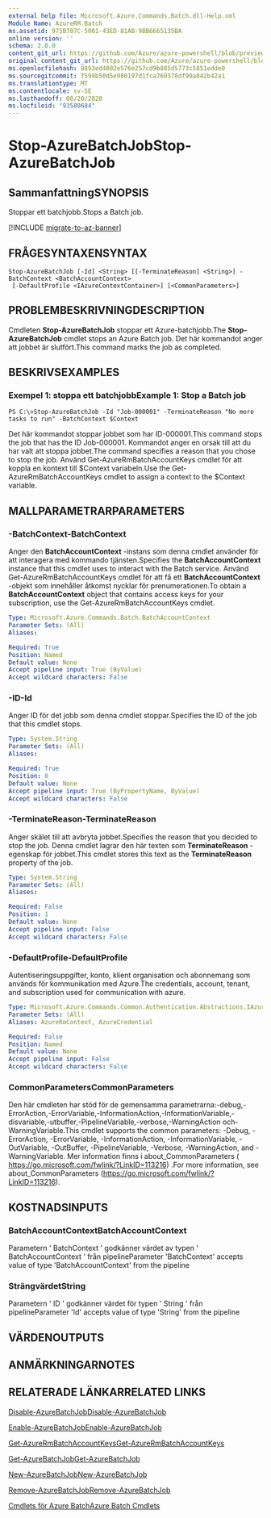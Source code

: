 ```yaml
---
external help file: Microsoft.Azure.Commands.Batch.dll-Help.xml
Module Name: AzureRM.Batch
ms.assetid: 975B707C-5001-43ED-81AB-9BB6665135BA
online version: ''
schema: 2.0.0
content_git_url: https://github.com/Azure/azure-powershell/blob/preview/src/ResourceManager/AzureBatch/Commands.Batch/help/Stop-AzureBatchJob.md
original_content_git_url: https://github.com/Azure/azure-powershell/blob/preview/src/ResourceManager/AzureBatch/Commands.Batch/help/Stop-AzureBatchJob.md
ms.openlocfilehash: 8893ed4002e576e257cd9b885d5773c5851edde0
ms.sourcegitcommit: f599b50d5e980197d1fca769378df90a842b42a1
ms.translationtype: MT
ms.contentlocale: sv-SE
ms.lasthandoff: 08/20/2020
ms.locfileid: "93580684"
---
```

# <span data-ttu-id="d4739-101">Stop-AzureBatchJob</span><span class="sxs-lookup"><span data-stu-id="d4739-101">Stop-AzureBatchJob</span></span>

## <span data-ttu-id="d4739-102">Sammanfattning</span><span class="sxs-lookup"><span data-stu-id="d4739-102">SYNOPSIS</span></span>
<span data-ttu-id="d4739-103">Stoppar ett batchjobb.</span><span class="sxs-lookup"><span data-stu-id="d4739-103">Stops a Batch job.</span></span>

[!INCLUDE [migrate-to-az-banner](../../includes/migrate-to-az-banner.md)]

## <span data-ttu-id="d4739-104">FRÅGESYNTAXEN</span><span class="sxs-lookup"><span data-stu-id="d4739-104">SYNTAX</span></span>

```
Stop-AzureBatchJob [-Id] <String> [[-TerminateReason] <String>] -BatchContext <BatchAccountContext>
 [-DefaultProfile <IAzureContextContainer>] [<CommonParameters>]
```

## <span data-ttu-id="d4739-105">PROBLEMBESKRIVNING</span><span class="sxs-lookup"><span data-stu-id="d4739-105">DESCRIPTION</span></span>
<span data-ttu-id="d4739-106">Cmdleten **Stop-AzureBatchJob** stoppar ett Azure-batchjobb.</span><span class="sxs-lookup"><span data-stu-id="d4739-106">The **Stop-AzureBatchJob** cmdlet stops an Azure Batch job.</span></span>
<span data-ttu-id="d4739-107">Det här kommandot anger att jobbet är slutfört.</span><span class="sxs-lookup"><span data-stu-id="d4739-107">This command marks the job as completed.</span></span>

## <span data-ttu-id="d4739-108">BESKRIVS</span><span class="sxs-lookup"><span data-stu-id="d4739-108">EXAMPLES</span></span>

### <span data-ttu-id="d4739-109">Exempel 1: stoppa ett batchjobb</span><span class="sxs-lookup"><span data-stu-id="d4739-109">Example 1: Stop a Batch job</span></span>
```
PS C:\>Stop-AzureBatchJob -Id "Job-000001" -TerminateReason "No more tasks to run" -BatchContext $Context
```

<span data-ttu-id="d4739-110">Det här kommandot stoppar jobbet som har ID-000001.</span><span class="sxs-lookup"><span data-stu-id="d4739-110">This command stops the job that has the ID Job-000001.</span></span>
<span data-ttu-id="d4739-111">Kommandot anger en orsak till att du har valt att stoppa jobbet.</span><span class="sxs-lookup"><span data-stu-id="d4739-111">The command specifies a reason that you chose to stop the job.</span></span>
<span data-ttu-id="d4739-112">Använd Get-AzureRmBatchAccountKeys cmdlet för att koppla en kontext till $Context variabeln.</span><span class="sxs-lookup"><span data-stu-id="d4739-112">Use the Get-AzureRmBatchAccountKeys cmdlet to assign a context to the $Context variable.</span></span>

## <span data-ttu-id="d4739-113">MALLPARAMETRAR</span><span class="sxs-lookup"><span data-stu-id="d4739-113">PARAMETERS</span></span>

### <span data-ttu-id="d4739-114">-BatchContext</span><span class="sxs-lookup"><span data-stu-id="d4739-114">-BatchContext</span></span>
<span data-ttu-id="d4739-115">Anger den **BatchAccountContext** -instans som denna cmdlet använder för att interagera med kommando tjänsten.</span><span class="sxs-lookup"><span data-stu-id="d4739-115">Specifies the **BatchAccountContext** instance that this cmdlet uses to interact with the Batch service.</span></span>
<span data-ttu-id="d4739-116">Använd Get-AzureRmBatchAccountKeys cmdlet för att få ett **BatchAccountContext** -objekt som innehåller åtkomst nycklar för prenumerationen.</span><span class="sxs-lookup"><span data-stu-id="d4739-116">To obtain a **BatchAccountContext** object that contains access keys for your subscription, use the Get-AzureRmBatchAccountKeys cmdlet.</span></span>

```yaml
Type: Microsoft.Azure.Commands.Batch.BatchAccountContext
Parameter Sets: (All)
Aliases: 

Required: True
Position: Named
Default value: None
Accept pipeline input: True (ByValue)
Accept wildcard characters: False
```

### <span data-ttu-id="d4739-117">-ID</span><span class="sxs-lookup"><span data-stu-id="d4739-117">-Id</span></span>
<span data-ttu-id="d4739-118">Anger ID för det jobb som denna cmdlet stoppar.</span><span class="sxs-lookup"><span data-stu-id="d4739-118">Specifies the ID of the job that this cmdlet stops.</span></span>

```yaml
Type: System.String
Parameter Sets: (All)
Aliases: 

Required: True
Position: 0
Default value: None
Accept pipeline input: True (ByPropertyName, ByValue)
Accept wildcard characters: False
```

### <span data-ttu-id="d4739-119">-TerminateReason</span><span class="sxs-lookup"><span data-stu-id="d4739-119">-TerminateReason</span></span>
<span data-ttu-id="d4739-120">Anger skälet till att avbryta jobbet.</span><span class="sxs-lookup"><span data-stu-id="d4739-120">Specifies the reason that you decided to stop the job.</span></span>
<span data-ttu-id="d4739-121">Denna cmdlet lagrar den här texten som **TerminateReason** -egenskap för jobbet.</span><span class="sxs-lookup"><span data-stu-id="d4739-121">This cmdlet stores this text as the **TerminateReason** property of the job.</span></span>

```yaml
Type: System.String
Parameter Sets: (All)
Aliases: 

Required: False
Position: 1
Default value: None
Accept pipeline input: False
Accept wildcard characters: False
```

### <span data-ttu-id="d4739-122">-DefaultProfile</span><span class="sxs-lookup"><span data-stu-id="d4739-122">-DefaultProfile</span></span>
<span data-ttu-id="d4739-123">Autentiseringsuppgifter, konto, klient organisation och abonnemang som används för kommunikation med Azure.</span><span class="sxs-lookup"><span data-stu-id="d4739-123">The credentials, account, tenant, and subscription used for communication with azure.</span></span>

```yaml
Type: Microsoft.Azure.Commands.Common.Authentication.Abstractions.IAzureContextContainer
Parameter Sets: (All)
Aliases: AzureRmContext, AzureCredential

Required: False
Position: Named
Default value: None
Accept pipeline input: False
Accept wildcard characters: False
```

### <span data-ttu-id="d4739-124">CommonParameters</span><span class="sxs-lookup"><span data-stu-id="d4739-124">CommonParameters</span></span>
<span data-ttu-id="d4739-125">Den här cmdleten har stöd för de gemensamma parametrarna:-debug,-ErrorAction,-ErrorVariable,-InformationAction,-InformationVariable,-disvariable,-utbuffer,-PipelineVariable,-verbose,-WarningAction och-WarningVariable.</span><span class="sxs-lookup"><span data-stu-id="d4739-125">This cmdlet supports the common parameters: -Debug, -ErrorAction, -ErrorVariable, -InformationAction, -InformationVariable, -OutVariable, -OutBuffer, -PipelineVariable, -Verbose, -WarningAction, and -WarningVariable.</span></span> <span data-ttu-id="d4739-126">Mer information finns i about_CommonParameters ( https://go.microsoft.com/fwlink/?LinkID=113216) .</span><span class="sxs-lookup"><span data-stu-id="d4739-126">For more information, see about_CommonParameters (https://go.microsoft.com/fwlink/?LinkID=113216).</span></span>

## <span data-ttu-id="d4739-127">KOSTNADS</span><span class="sxs-lookup"><span data-stu-id="d4739-127">INPUTS</span></span>

### <span data-ttu-id="d4739-128">BatchAccountContext</span><span class="sxs-lookup"><span data-stu-id="d4739-128">BatchAccountContext</span></span>
<span data-ttu-id="d4739-129">Parametern ' BatchContext ' godkänner värdet av typen ' BatchAccountContext ' från pipeline</span><span class="sxs-lookup"><span data-stu-id="d4739-129">Parameter 'BatchContext' accepts value of type 'BatchAccountContext' from the pipeline</span></span>

### <span data-ttu-id="d4739-130">Strängvärdet</span><span class="sxs-lookup"><span data-stu-id="d4739-130">String</span></span>
<span data-ttu-id="d4739-131">Parametern ' ID ' godkänner värdet för typen ' String ' från pipeline</span><span class="sxs-lookup"><span data-stu-id="d4739-131">Parameter 'Id' accepts value of type 'String' from the pipeline</span></span>

## <span data-ttu-id="d4739-132">VÄRDEN</span><span class="sxs-lookup"><span data-stu-id="d4739-132">OUTPUTS</span></span>

## <span data-ttu-id="d4739-133">ANMÄRKNINGAR</span><span class="sxs-lookup"><span data-stu-id="d4739-133">NOTES</span></span>

## <span data-ttu-id="d4739-134">RELATERADE LÄNKAR</span><span class="sxs-lookup"><span data-stu-id="d4739-134">RELATED LINKS</span></span>

[<span data-ttu-id="d4739-135">Disable-AzureBatchJob</span><span class="sxs-lookup"><span data-stu-id="d4739-135">Disable-AzureBatchJob</span></span>](./Disable-AzureBatchJob.md)

[<span data-ttu-id="d4739-136">Enable-AzureBatchJob</span><span class="sxs-lookup"><span data-stu-id="d4739-136">Enable-AzureBatchJob</span></span>](./Enable-AzureBatchJob.md)

[<span data-ttu-id="d4739-137">Get-AzureRmBatchAccountKeys</span><span class="sxs-lookup"><span data-stu-id="d4739-137">Get-AzureRmBatchAccountKeys</span></span>](./Get-AzureRmBatchAccountKeys.md)

[<span data-ttu-id="d4739-138">Get-AzureBatchJob</span><span class="sxs-lookup"><span data-stu-id="d4739-138">Get-AzureBatchJob</span></span>](./Get-AzureBatchJob.md)

[<span data-ttu-id="d4739-139">New-AzureBatchJob</span><span class="sxs-lookup"><span data-stu-id="d4739-139">New-AzureBatchJob</span></span>](./New-AzureBatchJob.md)

[<span data-ttu-id="d4739-140">Remove-AzureBatchJob</span><span class="sxs-lookup"><span data-stu-id="d4739-140">Remove-AzureBatchJob</span></span>](./Remove-AzureBatchJob.md)

[<span data-ttu-id="d4739-141">Cmdlets för Azure Batch</span><span class="sxs-lookup"><span data-stu-id="d4739-141">Azure Batch Cmdlets</span></span>](./AzureRM.Batch.md)


